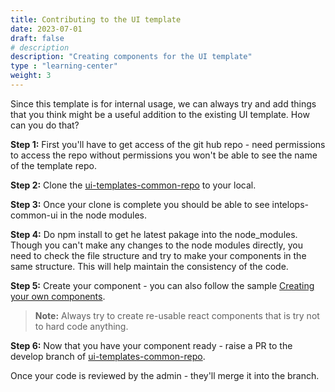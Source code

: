 ```yaml
---
title: Contributing to the UI template
date: 2023-07-01
draft: false
# description
description: "Creating components for the UI template"
type : "learning-center"
weight: 3
---
```


Since this template is for internal usage, we can always try and add things that you think might be a useful addition to the existing UI template. How can you do that?

**Step 1:** First you'll have to get access of the git hub repo - need permissions to access the repo without permissions you won't be able to see the name of the template repo.

**Step 2:** Clone the [ui-templates-common-repo](https://github.com/intelops/ui-templates-common-repo) to your local.

**Step 3:** Once your clone is complete you should be able to see  intelops-common-ui in the node modules.

**Step 4:** Do npm install to get he latest pakage into the node_modules. Though you can't make any changes to the node modules directly, you need to check the file structure and try to make your components in the same structure. This will help maintain the consistency of the code.

**Step 5:** Create your component - you can also follow the sample [Creating your own components](https://intelops.ai/learning-center/learn-intelops-ui/how-to-guides/creating-your-own-components/).

> **Note:** Always try to create re-usable react components that is try not to hard code anything.

**Step 6:** Now that you have your component ready - raise a PR to the develop branch of [ui-templates-common-repo](https://github.com/intelops/ui-templates-common-repo).

Once your code is reviewed by the admin - they'll merge it into the branch. 